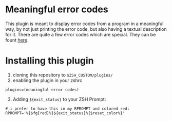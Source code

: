 # Meaningful error codes
This plugin is meant to display error codes from a program in a meaningful way, by not just printing the error code, but also having a textual description for it.
There are quite a few error codes which are special. They can be fount [here](http://www.tldp.org/LDP/abs/html/exitcodes.html).

# Installing this plugin

1. cloning this repository to `$ZSH_CUSTOM/plugins/`
2. enabling the plugin in your zshrc

```
plugins=(meaningful-error-codes)
```

3. Adding `${exit_status}` to your ZSH Prompt:

```
# i prefer to have this in my RPROMPT and colored red:
RPROMPT='%{$fg[red]%}${exit_status}%{$reset_color%}'
```
